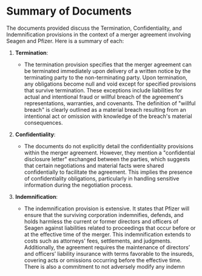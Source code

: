 # Summary of Documents

The documents provided discuss the Termination, Confidentiality, and Indemnification provisions in the context of a merger agreement involving Seagen and Pfizer. Here is a summary of each:

1. **Termination**:
   - The termination provision specifies that the merger agreement can be terminated immediately upon delivery of a written notice by the terminating party to the non-terminating party. Upon termination, any obligations become null and void except for specified provisions that survive termination. These exceptions include liabilities for actual and intentional fraud or willful breach of the agreement's representations, warranties, and covenants. The definition of "willful breach" is clearly outlined as a material breach resulting from an intentional act or omission with knowledge of the breach's material consequences.

2. **Confidentiality**:
   - The documents do not explicitly detail the confidentiality provisions within the merger agreement. However, they mention a "confidential disclosure letter" exchanged between the parties, which suggests that certain negotiations and material facts were shared confidentially to facilitate the agreement. This implies the presence of confidentiality obligations, particularly in handling sensitive information during the negotiation process.

3. **Indemnification**:
   - The indemnification provision is extensive. It states that Pfizer will ensure that the surviving corporation indemnifies, defends, and holds harmless the current or former directors and officers of Seagen against liabilities related to proceedings that occur before or at the effective time of the merger. This indemnification extends to costs such as attorneys' fees, settlements, and judgments. Additionally, the agreement requires the maintenance of directors’ and officers’ liability insurance with terms favorable to the insureds, covering acts or omissions occurring before the effective time. There is also a commitment to not adversely modify any indemn